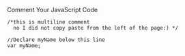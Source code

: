 Comment Your JavaScript Code
```// this is one line comment
/*this is multiline comment
  no I did not copy paste from the left of the page:) */
  ```
  
  
```Declare JavaScript Variables
//Declare myName below this line
var myName;
```
